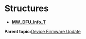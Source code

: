 # Structures

-   **[MW\_DFU\_Info\_T](GUID-D0D70D82-48B9-4FDE-8289-BA6D47D727A7.md)**  


**Parent topic:**[Device Firmware Update](GUID-17C45D3A-4EF4-4A95-A26B-537316951787.md)

